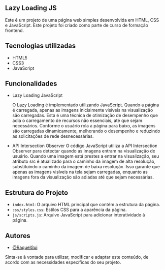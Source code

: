 ## Lazy Loading JS

Este é um projeto de uma página web simples desenvolvida em HTML, CSS e JavaScript.
Este projeto foi criado como parte de curso de formação frontend.

## Tecnologias utilizadas

- HTML5
- CSS3
- JavaScript

## Funcionalidades

- Lazy Loading JavaScript

    O Lazy Loading é implementado utilizando JavaScript. 
    Quando a página é carregada, apenas as imagens inicialmente visíveis na visualização são carregadas. Esta é uma técnica de otimização de desempenho que adia o carregamento de recursos não essenciais, até que sejam necessários. Conforme o usuário rola a página para baixo, as imagens são carregadas dinamicamente, melhorando o desempenho e reduzindo as solicitações de rede desnecessárias. 


- API Intersection Observer
    O código JavaScript utiliza a API Intersection Observer para detectar quando as imagens entram na visualização do usuário. Quando uma imagem está prestes a entrar na visualização, seu atributo src é atualizado para o caminho da imagem de alta resolução, substituindo o caminho da imagem de baixa resolução. Isso garante que apenas as imagens visíveis na tela sejam carregadas, enquanto as imagens fora da visualização são adiadas até que sejam necessárias.


## Estrutura do Projeto

- `index.html`: O arquivo HTML principal que contém a estrutura da página.
- `css/styles.css`: Estilos CSS para a aparência da página.
- `js/scripts.js`:  Arquivo JavaScript para adicionar interatividade à página.


## Autores

- [@RaquelGui](https://www.github.com/RaquelGui)

Sinta-se à vontade para utilizar, modificar e adaptar este conteúdo, de acordo com as necessidades específicas do seu projeto. 